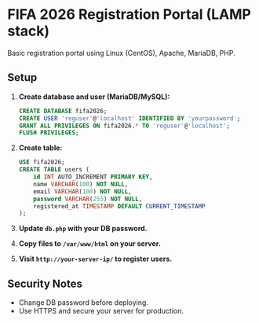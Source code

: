 # FIFA 2026 Registration Portal (LAMP stack)

Basic registration portal using Linux (CentOS), Apache, MariaDB, PHP.

## Setup

1. **Create database and user (MariaDB/MySQL):**
    ```sql
    CREATE DATABASE fifa2026;
    CREATE USER 'reguser'@'localhost' IDENTIFIED BY 'yourpassword';
    GRANT ALL PRIVILEGES ON fifa2026.* TO 'reguser'@'localhost';
    FLUSH PRIVILEGES;
    ```

2. **Create table:**
    ```sql
    USE fifa2026;
    CREATE TABLE users (
        id INT AUTO_INCREMENT PRIMARY KEY,
        name VARCHAR(100) NOT NULL,
        email VARCHAR(100) NOT NULL,
        password VARCHAR(255) NOT NULL,
        registered_at TIMESTAMP DEFAULT CURRENT_TIMESTAMP
    );
    ```

3. **Update `db.php` with your DB password.**

4. **Copy files to `/var/www/html` on your server.**

5. **Visit `http://your-server-ip/` to register users.**

## Security Notes

- Change DB password before deploying.
- Use HTTPS and secure your server for production.
